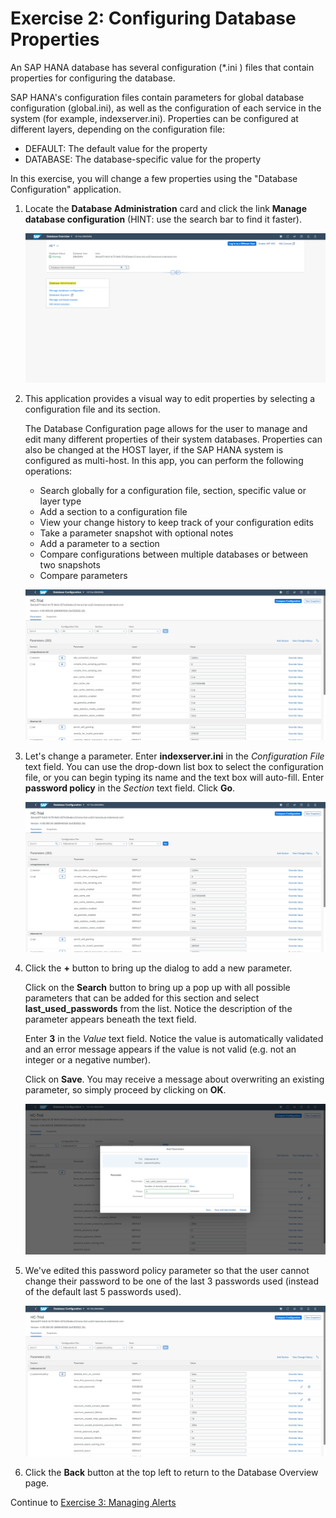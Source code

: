 # Exercise 2: Configuring Database Properties

An SAP HANA database has several configuration (*.ini ) files that contain properties for configuring the database.

SAP HANA's configuration files contain parameters for global database configuration (global.ini), as well as the configuration of each service in the system (for example, indexserver.ini).
Properties can be configured at different layers, depending on the configuration file:

- DEFAULT: The default value for the property
- DATABASE: The database-specific value for the property

In this exercise, you will change a few properties using the "Database Configuration" application.

1. Locate the **Database Administration** card and click the link **Manage database configuration** (HINT: use the search bar to find it faster).

    ![Database Administration Card](./images/2-01_DBAdminCard.png)

2. This application provides a visual way to edit properties by selecting a configuration file and its section.

    The Database Configuration page allows for the user to manage and edit many different properties of their system databases. Properties can also be changed at the HOST layer, if the SAP HANA system is configured as multi-host. In this app, you can perform the following operations:
    
    - Search globally for a configuration file, section, specific value or layer type
    - Add a section to a configuration file
    - View your change history to keep track of your configuration edits
    - Take a parameter snapshot with optional notes
    - Add a parameter to a section    
    - Compare configurations between multiple databases or between two snapshots
    - Compare parameters

    ![Database Configuration App](./images/2-02_DBConfigApp.png)

3. Let's change a parameter. Enter **indexserver.ini** in the *Configuration File* text field. You can use the drop-down list box to select the configuration file, or you can begin typing its name and the text box will auto-fill. Enter **password policy** in the *Section* text field. Click **Go**.

    ![View Section Config](./images/2-03_ViewSectionConfig.png)

4. Click the **+** button to bring up the dialog to add a new parameter.

    Click on the **Search** button to bring up a pop up with all possible parameters that can be added for this section and select **last_used_passwords** from the list. Notice the description of the parameter appears beneath the text field.
    
    Enter **3** in the *Value* text field. Notice the value is automatically validated and an error message appears if the value is not valid (e.g. not an integer or a negative number).

    Click on **Save**. You may receive a message about overwriting an existing parameter, so simply proceed by clicking on **OK**.

    ![Add Parameters](./images/2-04_AddParams.png)

5. We've edited this password policy parameter so that the user cannot change their password to be one of the last 3 passwords used (instead of the default last 5 passwords used).

    ![Password Policy](./images/2-05_PasswordPolicy.png)

6. Click the **Back** button at the top left to return to the Database Overview page.

Continue to [Exercise 3: Managing Alerts](../ex3/README.md)